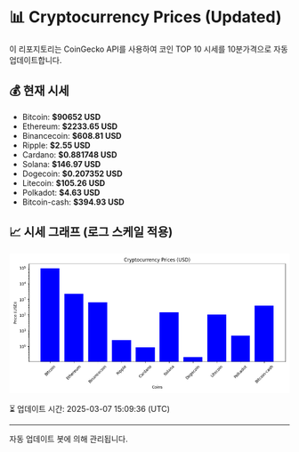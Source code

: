 
# 📊 Cryptocurrency Prices (Updated)

이 리포지토리는 CoinGecko API를 사용하여 코인 TOP 10 시세를 10분가격으로 자동 업데이트합니다.

## 💰 현재 시세
- Bitcoin: **$90652 USD**
- Ethereum: **$2233.65 USD**
- Binancecoin: **$608.81 USD**
- Ripple: **$2.55 USD**
- Cardano: **$0.881748 USD**
- Solana: **$146.97 USD**
- Dogecoin: **$0.207352 USD**
- Litecoin: **$105.26 USD**
- Polkadot: **$4.63 USD**
- Bitcoin-cash: **$394.93 USD**

## 📈 시세 그래프 (로그 스케일 적용)
![Crypto Prices](crypto_prices.png)

⏳ 업데이트 시간: 2025-03-07 15:09:36 (UTC)

---
자동 업데이트 봇에 의해 관리됩니다.

